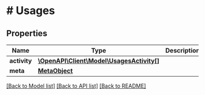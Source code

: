 # # Usages

## Properties

Name | Type | Description | Notes
------------ | ------------- | ------------- | -------------
**activity** | [**\OpenAPI\Client\Model\UsagesActivity[]**](UsagesActivity.md) |  | [optional]
**meta** | [**MetaObject**](MetaObject.md) |  | [optional]

[[Back to Model list]](../../README.md#models) [[Back to API list]](../../README.md#endpoints) [[Back to README]](../../README.md)
